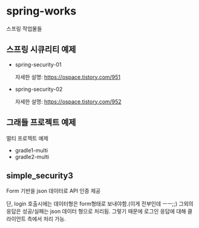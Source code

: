 # spring-works
스프링 작업물들

## 스프링 시큐리티 예제
* spring-security-01
  
  자세한 설명: https://ospace.tistory.com/951
  
* spring-security-02
  
  자세한 설명: https://ospace.tistory.com/952

## 그래들 프로젝트 예제
멀티 프로젝트 예제
* gradle1-multi
* gradle2-multi

## simple_security3
Form 기반을 json 데이터로 API 인증 제공

단, login 호출시에는 데이터형은 form형태로 보내야함.(이게 전부인데 ㅡㅡ;;) 그외의 응답은 성공/실패는 json 데이터 형으로 처리됨. 그렇기 때문에 로그인 응답에 대해 클라이언트 측에서 처리 가능.
